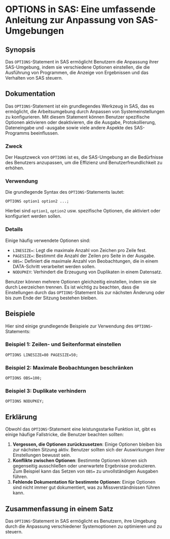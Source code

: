 <!--
Meta Description: # OPTIONS in SAS: Eine umfassende Anleitung zur Anpassung von SAS-Umgebungen ## Synopsis Das `OPTIONS`-Statement in SAS ermöglicht Benutzern die Anpas...
Meta Keywords: die, options, sas, optionen, von
-->

# OPTIONS in SAS: Eine umfassende Anleitung zur Anpassung von SAS-Umgebungen

## Synopsis
Das `OPTIONS`-Statement in SAS ermöglicht Benutzern die Anpassung ihrer SAS-Umgebung, indem sie verschiedene Optionen einstellen, die die Ausführung von Programmen, die Anzeige von Ergebnissen und das Verhalten von SAS steuern.

## Dokumentation
Das `OPTIONS`-Statement ist ein grundlegendes Werkzeug in SAS, das es ermöglicht, die Arbeitsumgebung durch Anpassen von Systemeinstellungen zu konfigurieren. Mit diesem Statement können Benutzer spezifische Optionen aktivieren oder deaktivieren, die die Ausgabe, Protokollierung, Dateneingabe und -ausgabe sowie viele andere Aspekte des SAS-Programms beeinflussen.

### Zweck
Der Hauptzweck von `OPTIONS` ist es, die SAS-Umgebung an die Bedürfnisse des Benutzers anzupassen, um die Effizienz und Benutzerfreundlichkeit zu erhöhen.

### Verwendung
Die grundlegende Syntax des `OPTIONS`-Statements lautet:

```sas
OPTIONS option1 option2 ...;
```

Hierbei sind `option1`, `option2` usw. spezifische Optionen, die aktiviert oder konfiguriert werden sollen.

### Details
Einige häufig verwendete Optionen sind:

- `LINESIZE=`: Legt die maximale Anzahl von Zeichen pro Zeile fest.
- `PAGESIZE=`: Bestimmt die Anzahl der Zeilen pro Seite in der Ausgabe.
- `OBS=`: Definiert die maximale Anzahl von Beobachtungen, die in einem DATA-Schritt verarbeitet werden sollen.
- `NODUPKEY`: Verhindert die Erzeugung von Duplikaten in einem Datensatz.

Benutzer können mehrere Optionen gleichzeitig einstellen, indem sie sie durch Leerzeichen trennen. Es ist wichtig zu beachten, dass die Einstellungen durch das `OPTIONS`-Statement bis zur nächsten Änderung oder bis zum Ende der Sitzung bestehen bleiben.

## Beispiele
Hier sind einige grundlegende Beispiele zur Verwendung des `OPTIONS`-Statements:

### Beispiel 1: Zeilen- und Seitenformat einstellen
```sas
OPTIONS LINESIZE=80 PAGESIZE=50;
```

### Beispiel 2: Maximale Beobachtungen beschränken
```sas
OPTIONS OBS=100;
```

### Beispiel 3: Duplikate verhindern
```sas
OPTIONS NODUPKEY;
```

## Erklärung
Obwohl das `OPTIONS`-Statement eine leistungsstarke Funktion ist, gibt es einige häufige Fallstricke, die Benutzer beachten sollten:

1. **Vergessen, die Optionen zurückzusetzen**: Einige Optionen bleiben bis zur nächsten Sitzung aktiv. Benutzer sollten sich der Auswirkungen ihrer Einstellungen bewusst sein.
2. **Konflikte zwischen Optionen**: Bestimmte Optionen können sich gegenseitig ausschließen oder unerwartete Ergebnisse produzieren. Zum Beispiel kann das Setzen von `OBS=` zu unvollständigen Ausgaben führen.
3. **Fehlende Dokumentation für bestimmte Optionen**: Einige Optionen sind nicht immer gut dokumentiert, was zu Missverständnissen führen kann.

## Zusammenfassung in einem Satz
Das `OPTIONS`-Statement in SAS ermöglicht es Benutzern, ihre Umgebung durch die Anpassung verschiedener Systemoptionen zu optimieren und zu steuern.
